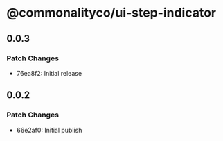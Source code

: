 # @commonalityco/ui-step-indicator

## 0.0.3

### Patch Changes

- 76ea8f2: Initial release

## 0.0.2

### Patch Changes

- 66e2af0: Initial publish
